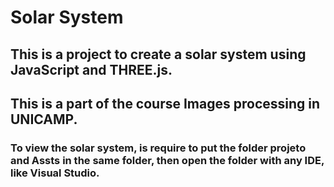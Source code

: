 # Solar System

## This is a project to create a solar system using JavaScript and THREE.js.
## This is a part of the course Images processing in UNICAMP.

### To view the solar system, is require to put the folder projeto and Assts in the same folder, then open the folder with any IDE, like Visual Studio.
